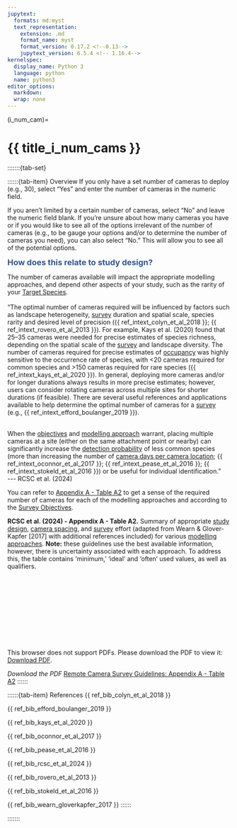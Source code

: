 ```yaml
---
jupytext:
  formats: md:myst
  text_representation:
    extension: .md
    format_name: myst
    format_version: 0.17.2 <!--0.13-->
    jupytext_version: 6.5.4 <!-- 1.16.4-->
kernelspec:
  display_name: Python 3
  language: python
  name: python3
editor_options: 
  markdown: 
  wrap: none
---
```

(i_num_cam)=
# {{ title_i_num_cams }}

:::::::{tab-set}

::::::{tab-item} Overview
If you only have a set number of cameras to deploy (e.g., 30), select “Yes” and enter the number of cameras in the numeric field.

If you aren’t limited by a certain number of cameras, select “No” and leave the numeric field blank. If you’re unsure about how many cameras you have or if you would like to see all of the options irrelevant of the number of cameras (e.g., to be gauge your options and/or to determine the number of cameras you need), you can also select “No.” This will allow you to see all of the potential options.

**<font size="4"><span style="color:#2F5496">How does this relate to study design?</font></span>**

The number of cameras available will impact the appropriate modelling approaches, and depend other aspects of your study, such as the rarity of your [Target Species](#target_species).<br>
<br>
“The optimal number of cameras required will be influenced by factors such as landscape heterogeneity, [survey](#survey) duration and spatial scale, species rarity and desired level of precision ({{ ref_intext_colyn_et_al_2018 }}; {{ ref_intext_rovero_et_al_2013 }}). For example, Kays et al. (2020) found that 25–35 cameras were needed for precise estimates of species richness, depending on the spatial scale of the [survey](#survey) and landscape diversity. The number of cameras required for precise estimates of [occupancy](#occupancy) was highly sensitive to the occurrence rate of species, with \<20 cameras required for common species and \>150 cameras required for rare species ({{ ref_intext_kays_et_al_2020 }}). In general, deploying more cameras and/or for longer durations always results in more precise estimates; however, users can consider rotating cameras across multiple sites for shorter durations (if feasible). There are several useful references and applications available to help determine the optimal number of cameras for a [survey](#survey) (e.g., {{ ref_intext_efford_boulanger_2019 }}).<br><br>

When the [objectives](#survey_objectives) and [modelling approach](#mods_modelling_approach) warrant, placing multiple cameras at a site (either on the same attachment point or nearby) can significantly increase the [detection probability](#detection_probability) of less common species (more than increasing the number of [camera days per camera location](#camera_days_per_camera_location); {{ ref_intext_oconnor_et_al_2017 }}; {{ ref_intext_pease_et_al_2016 }}; {{ ref_intext_stokeld_et_al_2016 }}) or be useful for individual identification.”<br>
--- RCSC et al. (2024)

You can refer to [Appendix A - Table A2]( https://ab-rcsc.github.io/RCSC-WildCAM_Remote-Camera-Survey-Guidelines-and-Metadata-Standards/1_survey-guidelines/1_10.1_AppendixA-Tables.html) to get a sense of the required number of cameras for each of the modelling approaches and according to the [Survey Objectives](#survey_objectives).

**RCSC et al. (2024) - Appendix A - Table A2.** Summary of appropriate [study design](#survey), [camera spacing](#camera_spacing), and [survey](#survey) effort (adapted from Wearn & Glover-Kapfer [2017] with additional references included) for various [modelling approaches](#mods_modelling_approach). **Note:** these guidelines use the best available information, however, there is uncertainty associated with each approach. To address this, the table contains ‘minimum,’ ‘ideal’ and ‘often’ used values, as well as qualifiers.

<object data="https://ab-rcsc.github.io/RCSC-WildCAM_Remote-Camera-Survey-Guidelines-and-Metadata-Standards/_downloads/a2c4924f22f971faa27c706b8bb6dd0a/Surv_Guidelines_AppendixA-Table-A2_v2.pdf" type="application/pdf" width="1120px" height="880px">
    <embed src="https://ab-rcsc.github.io/RCSC-WildCAM_Remote-Camera-Survey-Guidelines-and-Metadata-Standards/_downloads/a2c4924f22f971faa27c706b8bb6dd0a/Surv_Guidelines_AppendixA-Table-A2_v2.pdf">
        <p>This browser does not support PDFs. Please download the PDF to view it: <a href="https://ab-rcsc.github.io/RCSC-WildCAM_Remote-Camera-Survey-Guidelines-and-Metadata-Standards/_downloads/a2c4924f22f971faa27c706b8bb6dd0a/Surv_Guidelines_AppendixA-Table-A2_v2.pdf">Download PDF</a>.</p>
    </embed>
</object>  

*Download the PDF*
[Remote Camera Survey Guidelines: Appendix A - Table A2](https://ab-rcsc.github.io/RCSC-WildCAM_Remote-Camera-Survey-Guidelines-and-Metadata-Standards/_downloads/a2c4924f22f971faa27c706b8bb6dd0a/Surv_Guidelines_AppendixA-Table-A2_v2.pdf)
::::::

::::::{tab-item} References
{{ ref_bib_colyn_et_al_2018 }}

{{ ref_bib_efford_boulanger_2019 }}

{{ ref_bib_kays_et_al_2020 }}

{{ ref_bib_oconnor_et_al_2017 }}

{{ ref_bib_pease_et_al_2016 }}

{{ ref_bib_rcsc_et_al_2024 }}

{{ ref_bib_rovero_et_al_2013 }}

{{ ref_bib_stokeld_et_al_2016 }}

{{ ref_bib_wearn_gloverkapfer_2017 }}
::::::

:::::::